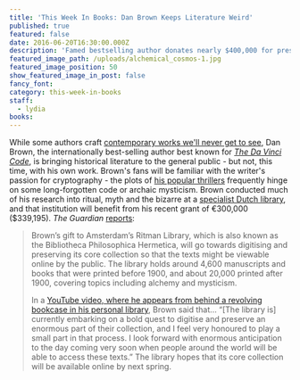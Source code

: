 ```yaml
---
title: 'This Week In Books: Dan Brown Keeps Literature Weird'
published: true
featured: false
date: 2016-06-20T16:30:00.000Z
description: 'Famed bestselling author donates nearly $400,000 for preservation of priceless arcane manuscripts.'
featured_image_path: /uploads/alchemical_cosmos-1.jpg
featured_image_position: 50
show_featured_image_in_post: false
fancy_font:
category: this-week-in-books
staff:
  - lydia
books:
---
```



While some authors craft [contemporary works we'll never get to see](http://www.brooklinebooksmith.com/this-week-in-books/2016/06/06/this-week-in-books-by-the-time-david-mitchell-s-next-book-comes-out-we-ll-all-be-dead/), Dan Brown, the internationally best-selling author best known for [*The Da Vinci Code*](http://www.brooklinebooksmith-shop.com/book/9780307474278), is bringing historical literature to the general public - but not, this time, with his own work. Brown's fans will be familiar with the writer's passion for cryptography - the plots of [his popular thrillers](http://www.brooklinebooksmith-shop.com/search/author/%22Brown%2C%20Dan%22) frequently hinge on some long-forgotten code or archaic mysticism. Brown conducted much of his research into ritual, myth and the bizarre at a [specialist Dutch library](http://www.ritmanlibrary.com/), and that institution will benefit from his recent grant of €300,000 ($339,195). *The Guardian* [reports](https://www.theguardian.com/books/2016/jun/17/dan-brown-donates-300000-to-digitise-mystical-books-that-inspired-him):

> Brown’s gift to Amsterdam’s Ritman Library, which is also known as the Bibliotheca Philosophica Hermetica, will go towards digitising and preserving its core collection so that the texts might be viewable online by the public. The library holds around 4,600 manuscripts and books that were printed before 1900, and about 20,000 printed after 1900, covering topics including alchemy and mysticism.
>
> In a [YouTube video, where he appears from behind a revolving bookcase in his personal library](http://www.ritmanlibrary.com/2016/06/author-dan-brown-donates-to-digitize-ancient-texts/), Brown said that… “[The library is] currently embarking on a bold quest to digitise and preserve an enormous part of their collection, and I feel very honoured to play a small part in that process. I look forward with enormous anticipation to the day coming very soon when people around the world will be able to access these texts.” The library hopes that its core collection will be available online by next spring.